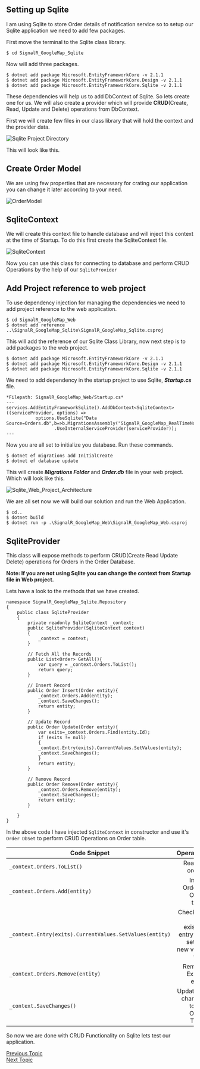 ## Setting up Sqlite
I am using Sqlite to store Order details of notification service so to setup our Sqlite application we need to add few packages.

First move the terminal to the Sqlite class library.
```
$ cd SignalR_GoogleMap_Sqlite
```
Now will add three packages.
```
$ dotnet add package Microsoft.EntityFrameworkCore -v 2.1.1
$ dotnet add package Microsoft.EntityFrameworkCore.Design -v 2.1.1
$ dotnet add package Microsoft.EntityFrameworkCore.Sqlite -v 2.1.1
```
These dependencies will help us to add DbContext of Sqlite. So lets create one for us. We will also create a provider which will provide **CRUD**(Create, Read, Update and Delete) operations from DbContext.

First we will create few files in our class library that will hold the context and the provider data.

![Sqlite Project Directory](Images/sqlite_project_directory.PNG)

This will look like this.

## Create Order Model

We are using few properties that are necessary for crating our application you can change it later according to your need.

![OrderModel](Images/Order_model.PNG)

## SqliteContext
We will create this context file to handle database and will inject this context at the time of Startup. To do this first create the SqliteContext file.

![SqliteContext](Images/SqliteContext.PNG)

Now you can use this class for connecting to database and perform CRUD Operations by the help of our `SqliteProvider`

## Add Project reference to web project

To use dependency injection for managing the dependencies we need to add project reference to the web application.

```
$ cd SignalR_GoogleMap_Web
$ dotnet add reference ..\SignalR_GoogleMap_Sqlite\SignalR_GoogleMap_Sqlite.csproj
```

This will add the reference of our Sqlite Class Library, now next step is to add packages to the web project.

```
$ dotnet add package Microsoft.EntityFrameworkCore -v 2.1.1
$ dotnet add package Microsoft.EntityFrameworkCore.Design -v 2.1.1
$ dotnet add package Microsoft.EntityFrameworkCore.Sqlite -v 2.1.1
```
We need to add dependency in the startup project to use Sqlite, ***Startup.cs*** file.

```
*Filepath: SignalR_GoogleMap_Web/Startup.cs*
---
services.AddEntityFrameworkSqlite().AddDbContext<SqliteContext>((serviceProvider, options) =>
           options.UseSqlite("Data Source=Orders.db",b=>b.MigrationsAssembly("SignalR_GoogleMap_RealTimeNotification"))
                  .UseInternalServiceProvider(serviceProvider));
---
```
Now you are all set to initialize you database. Run these commands.
```
$ dotnet ef migrations add InitialCreate
$ dotnet ef database update
```
This will create ***Migrations Folder*** and ***Order.db*** file in your web project. Which will look like this.

![Sqlite_Web_Project_Architecture](Images/Sqlite_Web_Project_Architecture.PNG)

We are all set now we will build our solution and run the Web Application.
```
$ cd..
$ dotnet build
$ dotnet run -p .\SignalR_GoogleMap_Web\SignalR_GoogleMap_Web.csproj
```

## SqliteProvider
This class will expose methods to perform CRUD(Create Read Update Delete) operations for Orders in the Order Database.

**Note: If you are not using Sqlite you can change the context from Startup file in Web project.**

Lets have a look to the methods that we have created.

```
namespace SignalR_GoogleMap_Sqlite.Repository
{
    public class SqliteProvider
    {
        private readonly SqliteContext _context;
        public SqliteProvider(SqliteContext context)
        {
            _context = context;
        }

        // Fetch All the Records
        public List<Order> GetAll(){
            var query = _context.Orders.ToList();
            return query;
        }

        // Insert Record
        public Order Insert(Order entity){
            _context.Orders.Add(entity);
            _context.SaveChanges();
            return entity;
        }

        // Update Record
        public Order Update(Order entity){
            var exits=_context.Orders.Find(entity.Id);
            if (exits != null)
            {
            _context.Entry(exits).CurrentValues.SetValues(entity);
            _context.SaveChanges();
            }
            return entity;
        }

        // Remove Record
        public Order Remove(Order entity){
            _context.Orders.Remove(entity);
            _context.SaveChanges();
            return entity;
        }

    }
}
```

In the above code I have injected `SqliteContext` in constructor and use it's `Order DbSet` to perform CRUD Operations on Order table.

| Code Snippet        | Operation  |
| -------------       | -----:|
| `_context.Orders.ToList()`          | Read all orders |
| `_context.Orders.Add(entity)`          |   Insert Order in Order table |
| `_context.Entry(exits).CurrentValues.SetValues(entity)`     |    Check for the existing entry and set the new value to it. |
| `_context.Orders.Remove(entity)` | Remove Exiting entry |
| `_context.SaveChanges()` | Update all changes to the Order Table |

So now we are done with CRUD Functionality on Sqlite lets test our application.

[Previous Topic][1] <br>                                [Next Topic][2]

[1]: SettingUpApplication.md
[2]: UnitTestingSqlite.md